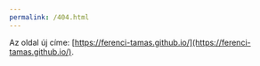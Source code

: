 ```yaml
---
permalink: /404.html
---
```


Az oldal új címe: [https://ferenci-tamas.github.io/](https://ferenci-tamas.github.io/).
